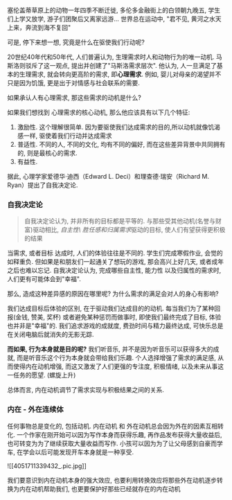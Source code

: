 
塞伦盖蒂草原上的动物一年四季不断迁徙, 多伦多金融街上的白领朝九晚五, 学生们上学又放学, 游子们团聚后又离家远游... 世界总在运动中, "君不见, 黄河之水天上来，奔流到海不复回"

可是, 停下来想一想, 究竟是什么在驱使我们行动呢?

20世纪40年代和50年代,  人们普遍认为, 生理需求时人和动物行为的唯一动机. 马斯洛则驳斥了这一观点, 提出并创建了"马斯洛需求层次". 他认为, 人一旦满足了基本的生理需求, 就会转向更高阶的需求, 即**心理需求**. 例如, 婴儿对母亲的渴望并不只是因为饥饿, 更是出于对情感与社会联系的需要.


如果承认人有心理需求, 那这些需求的动机是什么?


如果我们想找到 心理需求的核心动机, 那么他应该具有以下几个特征:
1. 激励性. 这个理解很简单. 因为要驱使我们达成需求的目的,所以动机就像饥渴感一样, 驱使着我们行动并达成需求
2. 普适性. 不同的人, 不同的文化, 均有不同的偏好, 而在这些差异背景中共同拥有的, 则是最核心的需求.
3. 有益性. 


据此, 心理学家爱德华·迪西（Edward L. Deci）和理查德·瑞安（Richard M. Ryan）提出了自我决定论.

### 自我决定论

>自我决定论认为, 并非所有的目标都是平等的. 与那些受其他动机(名誉与财富)驱动相比, *自主性\ 胜任感和归属需求*驱动的目标, 使人们有望获得更积极的结果

当需求, 或者目标 达成时, 人们的体验往往是不同的.  学生们完成寒假作业, 会觉的如释重负. 但如果是和朋友们一起通关了想玩的游戏, 那会高兴上好几天, 或者成年之后也难以忘记.  自我决定论认为, 完成哪些自主性, 能力性 以及归属性的需求时, 人们更有可能体会到"幸福".


那么, 造成这种差异感的原因在哪里呢? 为什么需求的满足会对人的身心有影响?

我们达成目标后体验的区别, 在于驱动我们达成目的的动机.  每当我们为了某种回报(金钱, 赞美, 奖杯) 或者避免某种惩罚而做事时, 即使我们最终完成了目标, 体验也并非是"幸福"的.  我们追求游戏的成就度, 费劲时间与精力最终达成, 可快乐总是在关闭电脑后就消失的无影无踪. 

**而如果, 行为本身就是目的呢?** 我们听音乐, 并不是因为听音乐可以获得多大的成就, 而是听音乐这个行为本身就会带给我们乐趣.  个人选择增强了需求的满足感, 从而使得内在动机增强, 而这又激发了人们更强的专注度, 积极情绪, 以及未来从事这一任务的愿望. (螺旋上升)

总体而言, 内在动机调节了需求实现与积极结果之间的关系.


### 内在 - 外在连续体

任何事物总是变化的, 包括动机. 内在动机 和 外在动机总会因为外在的因素互相转化. 一个作家在刚开始可以因为写作本身而获得乐趣, 再作品发布获得大量收益后, 也可转变为为了继续获取大量收益而写作.  小孩可以因为为了让父母感到自豪而学车, 在学会以后可能发现开车本身就是一种享受.

![[4051711339432_.pic.jpg]]




我们要意识到内在动机本身的强大效应, 也要利用转换效应将那些外在动机逐步转换为内在动机帮助我们, 也更要保护好那些已经就存在的内在动机
